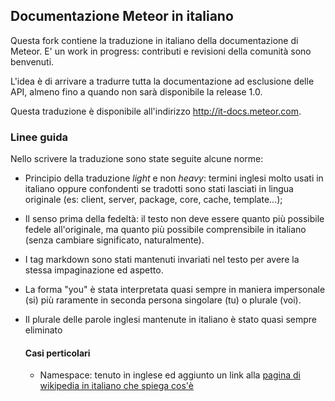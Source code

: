 ## Documentazione Meteor in italiano

Questa fork contiene la traduzione in italiano della documentazione di
Meteor. E' un work in progress: contributi e revisioni della comunità
sono benvenuti.

L'idea è di arrivare a tradurre tutta la documentazione ad esclusione
delle API, almeno fino a quando non sarà disponibile la release 1.0.

Questa traduzione è disponibile all'indirizzo http://it-docs.meteor.com.

### Linee guida

Nello scrivere la traduzione sono state seguite alcune norme:

- Principio della traduzione _light_ e non _heavy_: termini inglesi
  molto usati in italiano oppure confondenti se tradotti sono stati
  lasciati in lingua originale (es: client, server, package, core,
  cache, template...);

- Il senso prima della fedeltà: il testo non deve essere quanto più
  possibile fedele all'originale, ma quanto più possibile comprensibile
  in italiano (senza cambiare significato, naturalmente).

- I tag markdown sono stati mantenuti invariati nel testo per avere la
  stessa impaginazione ed aspetto.

- La forma "you" è stata interpretata quasi sempre in maniera
  impersonale (si) più raramente in seconda persona singolare (tu) o
  plurale (voi).

- Il plurale delle parole inglesi mantenute in italiano è stato quasi
  sempre eliminato

  #### Casi perticolari

  - Namespace: tenuto in inglese ed aggiunto un link alla [pagina di wikipedia in italiano che spiega cos'è](http://it.wikipedia.org/wiki/Namespace)
